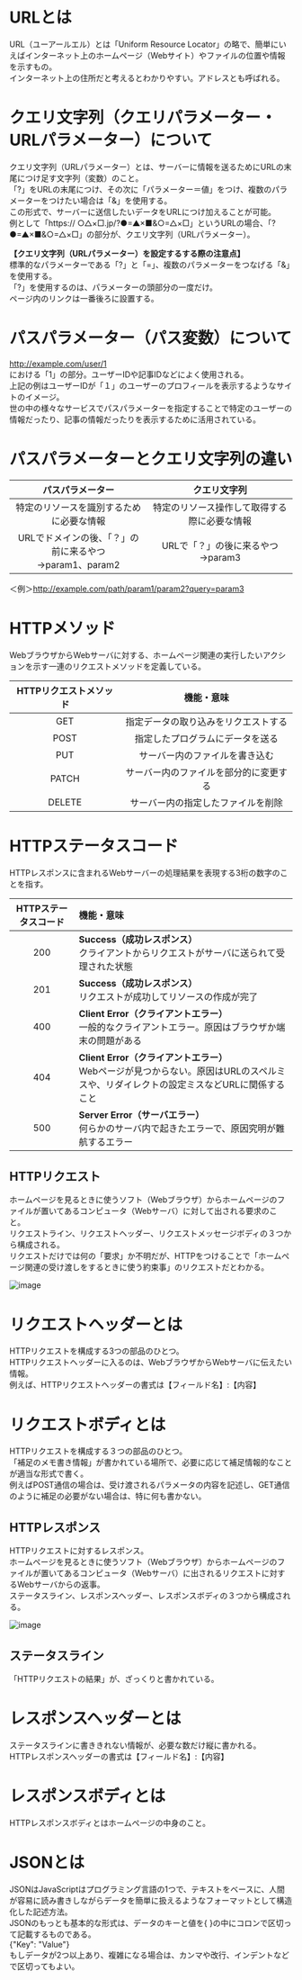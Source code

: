 # URLとは
URL（ユーアールエル）とは「Uniform Resource Locator」の略で、簡単にいえばインターネット上のホームページ（Webサイト）やファイルの位置や情報を示すもの。  
インターネット上の住所だと考えるとわかりやすい。アドレスとも呼ばれる。

# クエリ文字列（クエリパラメーター・URLパラメーター）について
クエリ文字列（URLパラメーター）とは、サーバーに情報を送るためにURLの末尾につけ足す文字列（変数）のこと。  
「?」をURLの末尾につけ、その次に「パラメーター＝値」をつけ、複数のパラメーターをつけたい場合は「&」を使用する。  
この形式で、サーバーに送信したいデータをURLにつけ加えることが可能。  
例として「https:// ○△×□.jp/?●=▲×■&○=△×□」というURLの場合、「?●=▲×■&○=△×□」の部分が、クエリ文字列（URLパラメーター）。 

**【クエリ文字列（URLパラメーター）を設定するする際の注意点】**  
標準的なパラメーターである「?」と「=」、複数のパラメーターをつなげる「&」を使用する。  
「?」を使用するのは、パラメーターの頭部分の一度だけ。  
ページ内のリンクは一番後ろに設置する。

# パスパラメーター（パス変数）について
http://example.com/user/1  
における「1」の部分。ユーザーIDや記事IDなどによく使用される。  
上記の例はユーザーIDが「１」のユーザーのプロフィールを表示するようなサイトのイメージ。  
世の中の様々なサービスでパスパラメーターを指定することで特定のユーザーの情報だったり、記事の情報だったりを表示するために活用されている。  

# パスパラメーターとクエリ文字列の違い
|パスパラメーター|クエリ文字列|
|:---:|:---:|
|特定のリソースを識別するために必要な情報|特定のリソース操作して取得する際に必要な情報|
|URLでドメインの後、「？」の前に来るやつ<br>→param1、param2|URLで「？」の後に来るやつ<br>→param3|

＜例＞http://example.com/path/param1/param2?query=param3

# HTTPメソッド
WebブラウザからWebサーバに対する、ホームページ関連の実行したいアクションを示す一連のリクエストメソッドを定義している。

|HTTPリクエストメソッド|機能・意味|
|:---:|:---:|
|GET|指定データの取り込みをリクエストする|
|POST|指定したプログラムにデータを送る|
|PUT|サーバー内のファイルを書き込む|
|PATCH|サーバー内のファイルを部分的に変更する|
|DELETE|サーバー内の指定したファイルを削除|

# HTTPステータスコード
HTTPレスポンスに含まれるWebサーバーの処理結果を表現する3桁の数字のことを指す。

|HTTPステータスコード|機能・意味|
|:---:|:---|
|200|**Success（成功レスポンス）**<br>クライアントからリクエストがサーバに送られて受理された状態|
|201|**Success（成功レスポンス）**<br>リクエストが成功してリソースの作成が完了|
|400|**Client Error（クライアントエラー）**<br>一般的なクライアントエラー。原因はブラウザか端末の問題がある|
|404|**Client Error（クライアントエラー）**<br>Webページが見つからない。原因はURLのスペルミスや、リダイレクトの設定ミスなどURLに関係すること|
|500|**Server Error（サーバエラー）**<br>何らかのサーバ内で起きたエラーで、原因究明が難航するエラー|

## HTTPリクエスト
ホームページを見るときに使うソフト（Webブラウザ）からホームページのファイルが置いてあるコンピュータ（Webサーバ）に対して出される要求のこと。  
リクエストライン、リクエストヘッダー、リクエストメッセージボディの３つから構成される。  
リクエストだけでは何の「要求」か不明だが、HTTPをつけることで「ホームページ関連の受け渡しをするときに使う約束事」のリクエストだとわかる。

![image](https://github.com/minori95/Project5/assets/138114043/b8c953fd-0deb-444a-a36b-6b3905879d99)

# リクエストヘッダーとは
HTTPリクエストを構成する3つの部品のひとつ。  
HTTPリクエストヘッダーに入るのは、WebブラウザからWebサーバに伝えたい情報。  
例えば、HTTPリクエストヘッダーの書式は【フィールド名】:【内容】

# リクエストボディとは
HTTPリクエストを構成する３つの部品のひとつ。  
「補足のメモ書き情報」が書かれている場所で、必要に応じて補足情報的なことが適当な形式で書く。  
例えばPOST通信の場合は、受け渡されるパラメータの内容を記述し、GET通信のように補足の必要がない場合は、特に何も書かない。

## HTTPレスポンス
HTTPリクエストに対するレスポンス。  
ホームページを見るときに使うソフト（Webブラウザ）からホームページのファイルが置いてあるコンピュータ（Webサーバ）に出されるリクエストに対するWebサーバからの返事。  
ステータスライン、レスポンスヘッダー、レスポンスボディの３つから構成される。

![image](https://github.com/minori95/Project5/assets/138114043/08660ef8-9c93-4c9a-9811-ea8b4dc62a71)

## ステータスライン
「HTTPリクエストの結果」が、ざっくりと書かれている。

# レスポンスヘッダーとは
ステータスラインに書ききれない情報が、必要な数だけ縦に書かれる。  
HTTPレスポンスヘッダーの書式は【フィールド名】:【内容】

# レスポンスボディとは
HTTPレスポンスボディとはホームページの中身のこと。

# JSONとは
JSONはJavaScriptはプログラミング言語の1つで、テキストをベースに、人間が容易に読み書きしながらデータを簡単に扱えるようなフォーマットとして構造化した記述方法。  
JSONのもっとも基本的な形式は、データのキーと値を{ }の中にコロンで区切って記載するものである。  
{"Key": "Value"}  
もしデータが2つ以上あり、複雑になる場合は、カンマや改行、インデントなどで区切ってもよい。

